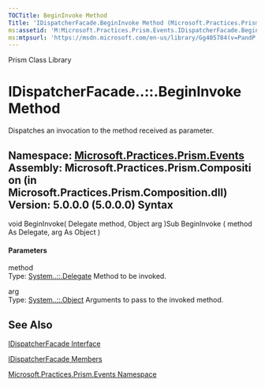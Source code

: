 ```yaml
---
TOCTitle: BeginInvoke Method
Title: 'IDispatcherFacade.BeginInvoke Method (Microsoft.Practices.Prism.Events)'
ms:assetid: 'M:Microsoft.Practices.Prism.Events.IDispatcherFacade.BeginInvoke(System.Delegate,System.Object)'
ms:mtpsurl: 'https://msdn.microsoft.com/en-us/library/Gg405784(v=PandP.50)'
---
```


Prism Class Library

IDispatcherFacade..::.BeginInvoke Method
========================================

Dispatches an invocation to the method received as parameter.

**Namespace:** [Microsoft.Practices.Prism.Events](https://msdn.microsoft.com/n:microsoft.practices.prism.events)
**Assembly:** Microsoft.Practices.Prism.Composition (in Microsoft.Practices.Prism.Composition.dll) Version: 5.0.0.0 (5.0.0.0)
Syntax
------

<span id="syntaxToggle"></span>void BeginInvoke( Delegate method, Object arg )Sub BeginInvoke ( method As Delegate, arg As Object )
#### Parameters

method  
Type: [System..::.Delegate](http://msdn2.microsoft.com/en-us/library/y22acf51)
Method to be invoked.

arg  
Type: [System..::.Object](http://msdn2.microsoft.com/en-us/library/e5kfa45b)
Arguments to pass to the invoked method.

See Also
--------

<span id="seeAlsoToggle"></span>
[IDispatcherFacade Interface](https://msdn.microsoft.com/t:microsoft.practices.prism.events.idispatcherfacade)

[IDispatcherFacade Members](https://msdn.microsoft.com/allmembers.t:microsoft.practices.prism.events.idispatcherfacade)

[Microsoft.Practices.Prism.Events Namespace](https://msdn.microsoft.com/n:microsoft.practices.prism.events)
